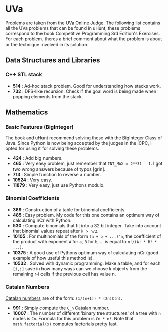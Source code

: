 # UVa

Problems are taken from the [UVa Online Judge](https://uva.onlinejudge.org/). The following list contains all the UVa problems that can be found in uHunt, these problems correspond to the book Competitive Programming 3rd Edition's Exercises. For each problem, theres a brief comment about what the problem is about or the technique involved in its solution.

## Data Structures and Libraries

### C++ STL stack

- **514** : Ad-hoc stack problem. Good for understanding how stacks work.
- **732** : DFS-like recursion. Check if the goal word is being made when popping elements from the stack.

## Mathematics

### Basic Features (BigInteger)

The book and uHunt recommend solving these with the BigInteger Class of Java. Since Python is now being accepted by the judges in the ICPC, I opted for using it for solving these problems.

- **424** : Add big numbers.
- **465** : Very easy problem, just remember that `INT_MAX = 2**31 - 1`. I got two wrong answers because of typos [grin].
- **713** : Simple function to reverse a number.
- **10524** : Very easy.
- **11879** : Very easy, just use Pythons modulo.

### Binomial Coefficients

- **369** : Construction of a table for binomial coefficients.
- **485** : Easy problem. My code for this one contains an optimum way of calculating nCr with Python.
- **530** : Compute binomials that fit into a 32 bit integer. Take into account that binomial values repeat after `k > n/2`.
- **10105** : For multinomials of the form `(a + b + ...)^n`, the coefficient of the product with exponent `A` for `a`, `B` for `b`, ... is equal to `n!/(A! * B! * ...)`.
- **10375** : A good use of Pythons optimum way of calculating nCr (good example of how useful this method is).
- **10532** : Solved with dynamic programming. Make a table, and for each `[i,j]` save in how many ways can we choose k objects from the remaining r-i cells if the previous cell has value n.

### Catalan Numbers

[Catalan numbers](http://mathworld.wolfram.com/CatalanNumber.html) are of the form: `(1/(n+1)) * (2n)C(n)`.

- **991** : Simply compute the `C_n` Catalan number.
- **10007** : The number of different 'binary tree structures' of a tree with `n` nodes is `Cn`. Formula for this problem is `Cn * n!`. Note that `math.factorial(x)` computes factorials pretty fast.